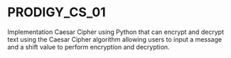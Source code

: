 # PRODIGY_CS_01
Implementation Caesar Cipher using Python that can encrypt and decrypt text using the Caesar Cipher algorithm allowing users to input a message and a shift value to perform encryption and decryption.
